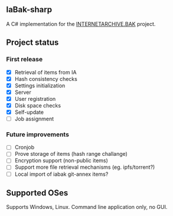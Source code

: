 ﻿## IaBak-sharp

A C# implementation for the [INTERNETARCHIVE.BAK](https://www.archiveteam.org/index.php?title=INTERNETARCHIVE.BAK) project.

## Project status

### First release
* [X] Retrieval of items from IA
* [X] Hash consistency checks
* [X] Settings initialization
* [X] Server
* [X] User registration
* [X] Disk space checks
* [X] Self-update
* [ ] Job assignment

### Future improvements
* [ ] Cronjob
* [ ] Prove storage of items (hash range challange)
* [ ] Encryption support (non-public items)
* [ ] Support more file retrieval mechanisms (eg. ipfs/torrent?)
* [ ] Local import of iabak git-annex items?

## Supported OSes
Supports Windows, Linux. Command line application only, no GUI.


